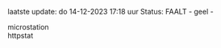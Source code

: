 laatste update: 
do 14-12-2023 17:18   uur 
Status: FAALT - geel - 
<div class="service Y">microstation</div><div class="service G">httpstat</div>